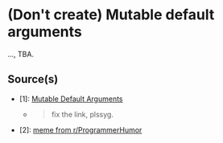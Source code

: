 # (Don't create) Mutable default arguments

..., TBA.

## Source(s)

- [1]: [Mutable Default Arguments](https://fireship.io/lessons/code-this-not-that-python-edition/)
  - > fix the link, plssyg.
- [2]: [meme from r/ProgrammerHumor](https://www.reddit.com/r/ProgrammerHumor/s/YHNtR7KJdK)
